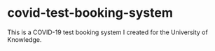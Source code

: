 # covid-test-booking-system
This is a COVID-19 test booking system I created for the University of Knowledge.
